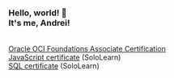 <h3>Hello, world! 👋
<br/>It's me, Andrei! </h3>
<br/><a href="https://catalog-education.oracle.com/pls/certview/sharebadge?id=37FECE4484AA772FDF31AE465BB5B03F00E840632FFBDA068A67E9E6F1E91586">Oracle OCI Foundations Associate Certification</a>
<br/> <a href="https://www.sololearn.com/certificates/course/en/23005508/1024/landscape/png">JavaScript certificate</a> (SoloLearn) <br/>
<a href="https://www.sololearn.com/certificates/course/en/23005508/1060/landscape/png">SQL certificate</a> (SoloLearn) 
<!--
**andreiluizf/andreiluizf** is a ✨ _special_ ✨ repository because its `README.md` (this file) appears on your GitHub profile.

Here are some ideas to get you started:

- 🔭 I’m currently working on ...
- 🌱 I’m currently learning ...
- 👯 I’m looking to collaborate on ...
- 🤔 I’m looking for help with ...
- 💬 Ask me about ...
- 📫 How to reach me: ...
- 😄 Pronouns: ...
- ⚡ Fun fact: ...
-->
